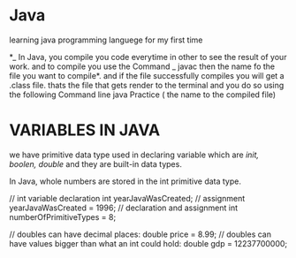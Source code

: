 # Java

learning java programming languege for my first time

\*_ In Java, you compile you code everytime in other to see the result of your work. and to compile you use the Command _ javac then the name fo the file you want to compile\*. and if the file successfully compiles you will get a .class file. thats the file that gets render to the terminal and you do so using the following Command line java Practice ( the name to the compiled file)

# VARIABLES IN JAVA

we have primitive data type used in declaring variable which are _init, boolen, double_
and they are built-in data types.

In Java, whole numbers are stored in the int primitive data type.

// int variable declaration
int yearJavaWasCreated;
// assignment
yearJavaWasCreated = 1996;
// declaration and assignment
int numberOfPrimitiveTypes = 8;

// doubles can have decimal places:
double price = 8.99;
// doubles can have values bigger than what an int could hold:
double gdp = 12237700000;
